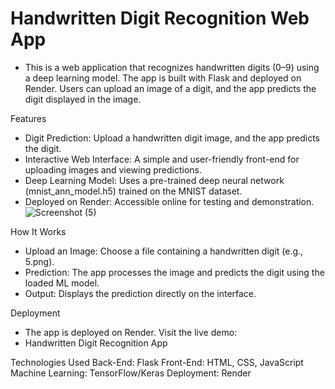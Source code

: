 <h1>Handwritten Digit Recognition Web App</h1>

* This is a web application that recognizes handwritten digits (0–9) using a deep learning model. The app is built with Flask and deployed on Render. Users can upload an image of a digit, and the app predicts the digit displayed in the image.


Features
* Digit Prediction: Upload a handwritten digit image, and the app predicts the digit.
* Interactive Web Interface: A simple and user-friendly front-end for uploading images and viewing predictions.
* Deep Learning Model: Uses a pre-trained deep neural network (mnist_ann_model.h5) trained on the MNIST dataset.
* Deployed on Render: Accessible online for testing and demonstration.
![Screenshot (5)](https://github.com/user-attachments/assets/a64ea87b-ed99-4ba2-874d-e41604ece96b)

How It Works
* Upload an Image: Choose a file containing a handwritten digit (e.g., 5.png).
* Prediction: The app processes the image and predicts the digit using the loaded ML model.
* Output: Displays the prediction directly on the interface.


Deployment
* The app is deployed on Render. Visit the live demo:
* Handwritten Digit Recognition App

Technologies Used
Back-End: Flask
Front-End: HTML, CSS, JavaScript
Machine Learning: TensorFlow/Keras
Deployment: Render
